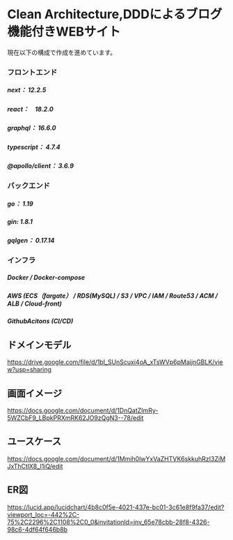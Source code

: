 # Clean Architecture,DDDによるブログ機能付きWEBサイト

現在以下の構成で作成を進めています。

### フロントエンド

##### next： 12.2.5
##### react：　18.2.0
##### graphql： 16.6.0
##### typescript： 4.7.4
##### @apollo/client： 3.6.9

### バックエンド
##### go： 1.19
##### gin: 1.8.1
##### gqlgen： 0.17.14

### インフラ
##### Docker / Docker-compose
##### AWS (ECS（fargate） / RDS(MySQL) / S3 / VPC / IAM / Route53 / ACM / ALB / Cloud-front)
##### GithubAcitons (CI/CD)


## ドメインモデル
https://drive.google.com/file/d/1bI_SUnScuxi4oA_xTsWVp6pMajjnGBLK/view?usp=sharing

## 画面イメージ
https://docs.google.com/document/d/1DnQatZImRy-5WZCbF9_LBpkPRXmRK62JO9zQgN3--78/edit

## ユースケース
https://docs.google.com/document/d/1Mmih0lwYxVaZHTVK6skkuhRzI3ZiMJxThCtlX8_I1iQ/edit

## ER図
https://lucid.app/lucidchart/4b8c0f5e-4021-437e-bc01-3c61e8f9fa37/edit?viewport_loc=-442%2C-75%2C2296%2C1108%2C0_0&invitationId=inv_65e78cbb-28f8-4326-98c6-4df64f646b8b
